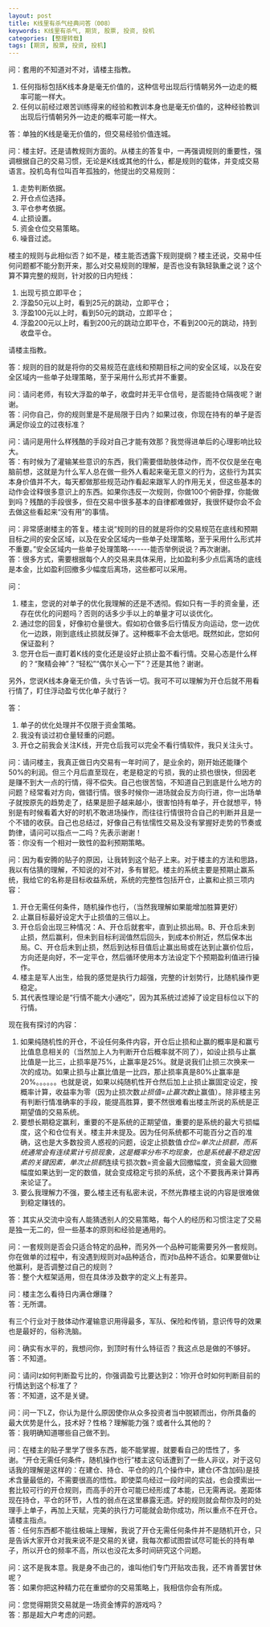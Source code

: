 ```yaml
---
layout: post
title: K线里有杀气经典问答（008）
keywords: K线里有杀气, 期货, 股票, 投资, 投机
categories: [整理转载]
tags: [期货, 股票, 投资, 投机]
---
```

问：套用的不知道对不对，请楼主指教。

1.	任何指标包括K线本身是毫无价值的，这种信号出现后行情朝另外一边走的概率可能一样大。
2.	任何以前经过艰苦训练得来的经验和教训本身也是毫无价值的，这种经验教训出现后行情朝另外一边走的概率可能一样大。

答：单独的K线是毫无价值的，但交易经验价值连城。

问：楼主好。还是请教规则方面的。从楼主的答复中，一再强调规则的重要性，强调根据自己的交易习惯，无论是K线或其他的什么，都是规则的载体，并变成交易语言。投机岛有位叫百年孤独的，他提出的交易规则：

1.	走势判断依据。
2.	开仓点位选择。
3.	平仓参考依据。
4.	止损设置。
5.	资金仓位交易策略。
6.	噪音过滤。

楼主的规则与此相似否？如不是，楼主能否透露下规则提纲？楼主还说，交易中任何问题都不能分割开来，那么对交易规则的理解，是否也没有孰轻孰重之说？这个算不算完整的规则，针对胶的日内短线：

1.	出现亏损立即平仓； 
2.	浮盈50元以上时，看到25元的跳动，立即平仓；
3.	浮盈100元以上时，看到50元的跳动，立即平仓； 
4.	浮盈200元以上时，看到200元的跳动立即平仓，不看到200元的跳动，持到收盘平仓。

请楼主指教。

答：规则的目的就是将你的交易规范在底线和预期目标之间的安全区域，以及在安全区域内一些单子处理策略，至于采用什么形式并不重要。

问：请问老师，有较大浮盈的单子，收盘时并无平仓信号，是否能持仓隔夜呢？谢谢。  
答：问你自己，你的规则里是不是局限于日内？如果过夜，你现在持有的单子是否满足你设立的过夜标准？

问：请问是用什么样残酷的手段对自己才能有效那？我觉得进单后的心理影响比较大。  
答：有时候为了灌输某些意识的东西，我们需要借助肢体动作，而不仅仅是坐在电脑前想，这就是为什么军人总在做一些外人看起来毫无意义的行为，这些行为其实本身价值并不大，每天都做那些规范动作看起来跟军人的作用无关，但这些基本的动作会诠释很多意识上的东西。如果你违反一次规则，你做100个俯卧撑，你能做到吗？残酷的手段很多，但在交易中很多基本的自律都难做好，我很怀疑你会不会去做这些看起来“没有用”的事情。

问：非常感谢楼主的答复。楼主说“规则的目的就是将你的交易规范在底线和预期目标之间的安全区域，以及在安全区域内一些单子处理策略，至于采用什么形式并不重要。”安全区域内一些单子处理策略-------能否举例说说？再次谢谢。  
答：很多方式，需要根据每个人的交易来具体采用，比如盈利多少点后离场的底线是本金，比如盈利回撤多少幅度后离场，这些都可以采用。

问：

1.	楼主，您说的对单子的优化我理解的还是不透彻。假如只有一手的资金量，还存在优化的问题吗？否则的话多少手以上的单量才可以谈优化。
2.	通过您的回复，好像初仓量很大。假如初仓做多后行情反方向运动，您一边优化一边跌，刚到底线止损就反弹了。这种概率不会太低吧。既然如此，您如何保证盈利？
3.	您开仓后一直盯着K线的变化还是设好止损止盈不看行情。交易心态是什么样的？“聚精会神”？“轻松”“偶尔关心一下”？还是其他？谢谢。

另外，您说K线本身毫无价值，头寸告诉一切。我可不可以理解为开仓后就不用看行情了，盯住浮动盈亏优化单子就行？

答：

1.	单子的优化处理并不仅限于资金策略。
2.	我没有谈过初仓量轻重的问题。
3.	开仓之前我会关注K线，开完仓后我可以完全不看行情软件，我只关注头寸。

问：请问楼主，我真正做日内交易有一年时间了，是业余的，刚开始还能赚个50%的利润。但三个月后直至现在，老是稳定的亏损，我的止损也很快，但因老是赚不到大一点的行情，得不偿失。自己也很苦恼，不知道自己到底是什么地方的问题？经常看对方向，做错行情。很多时候你一进场就会反方向行进，你一出场单子就按原先的趋势走了，结果是胆子越来越小，很害怕持有单子，开仓就想平，特别是有时候看着大好的时机不敢进场操作，而往往行情很符合自己的判断并且是一个不错的收获。自己也总结过，好像自己有怯懦性交易及没有掌握好走势的节奏或韵律，请问可以指点一二吗？先表示谢谢！  
答：你没有一个相对一致性的盈利预期策略。

问：因为看安腾的贴子的原因，让我转到这个贴子上来。对于楼主的方法和思路，我以有估猜的理解，不知说的对不对，多有冒犯。楼主的系统主要是预期止赢系统，我给它的名称是目标收益系统，系统的完整性包括开仓，止赢和止损三项内容：

1.	开仓无需任何条件，随机操作也行，（当然我理解如果能增加胜算更好）
2.	止赢目标最好设定大于止损值的三倍以上。
3.	开仓后会出现三种情况：A、开仓后就套牢，直到止损出局。B、开仓后未到止损，然后赢利，但未到目标利润值然后回头，到成本价附近，然后保本出局。C、开仓后未到止损，然后到达标目值后止赢出局或在达到止赢价位后，方向还是向好，不一定平仓，然后循环使用本方法设定下个预期盈利值进行操作。
4.	楼主是军人出生，给我的感觉是执行力超强，完整的计划势行，比随机操作更稳定。
5.	其代表性理论是“行情不能大小通吃”，因为其系统过滤掉了设定目标位以下的行情。

现在我有探讨的内容：
1.	如果纯随机性的开仓，不设任何条件内容，开仓后止损和止赢的概率是和赢亏比值息息相关的（当然加上人为判断开仓后概率就不同了），如设止损与止赢比值是一比三，止损率是75%，止赢率是25%。就是说我们止损三次换来一次的成功。如果止损与止赢比值是一比四，那止损率真是80%止赢率是20%。。。。。。也就是说，如果以纯随机性开仓然后加上止损止赢固定设定，按概率计算，收益率为零（因为止损次数*止损值=止赢次数*止赢值）。除非楼主另有判断行情准确率的手段，能提高胜算，要不然很难看出楼主所说的系统是正期望值的交易系统。
2.	要想长期稳定赢利，重要的不是系统的正期望值，重要的是系统的最大亏损幅度，这个和仓位有关。楼主并未提及。因为任何系统都不可能百分之百的准确，这也是大多数投资人惑视的问题，设定止损数值*仓位=单次止损额，而系统通常会有连续累计亏损现象，这是概率分布不均现象，也是系统最不稳定因素的关键因素，单次止损额*连续亏损次数=资金最大回撤幅度，资金最大回撤幅度如果达到一定的数值，就会变成稳定亏损的系统，这个不要我再来计算再来论证了。
3.	要么我理解力不强，要么楼主还有私密未说，不然光靠楼主说的内容是很难做到稳定赚钱的。

答：其实从交流中没有人能猜透别人的交易策略，每个人的经历和习惯注定了交易是独一无二的，但一些基本的原则和经验是通用的。

问：一套规则是否会只适合特定的品种，而另外一个品种可能需要另外一套规则。你在做单的过程中，有没遇到规则对a品种适合，而对b品种不适合。如果要做b让他赢利，是否调整过自己的规则？  
答：整个大框架适用，但在具体涉及数字的定义上有差异。

问：楼主怎么看待日内满仓爆赚？  
答：无所谓。

有三个行业对于肢体动作灌输意识用得最多，军队、保险和传销，意识传导的效果也是最好的，俗称洗脑。

问：确实有水平的，我想问你，到顶时有什么特征否？我这点总是做的不够好。  
答：不知道。

问：请问lz如何判断盈亏比的，你强调盈亏比要达到2：1你开仓时如何判断目前的行情达到这个标准了？  
答：不知道，这不是关键。

问：问一下LZ，你认为是什么原因使你从众多投资者当中脱颖而出，你所具备的最大优势是什么，技术好？性格？理解能力强？或者什么其他的？  
答：我明确知道哪些自己做不到。

问：在楼主的贴子里学了很多东西，能不能掌握，就要看自己的悟性了，多谢。“开仓无需任何条件，随机操作也行”楼主这句话遭到了一些人非议，对于这句话我的理解是这样的：在建仓、持仓、平仓的的几个操作中，建仓(不含加码)是技术含量最低的，不需要很高的悟性。即使菜鸟经过一段时间的实战，也会摸索出一套比较可行的开仓规则，而高手的开仓可能已经形成了本能，已无需再说。差距体现在持仓，平仓的环节，人性的弱点在这里暴露无遗。好的规则就会帮你及时的处理手上单子，再加上天赋，完美的执行力可能就会助你成功，所以重点不在开仓。请楼主指点。  
答：任何东西都不能往极端上理解，我说了开仓无需任何条件并不是随机开仓，只是告诉大家开仓对我来说不是交易的关键，我每次都试图尝试尽可能长的持有单子，所以开仓的频率不高，所以也没花太多时间研究这个问题。

问：这不是我本意。我是身不由己的，谁叫他们专门开贴攻击我，还不肯善罢甘休呢？  
答：如果你把这种精力花在重塑你的交易策略上，我相信你会有所成。

问：您觉得期货交易就是一场资金博弈的游戏吗？  
答：那是超大户考虑的问题。
